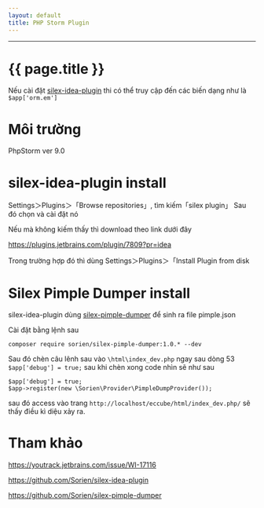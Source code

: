 ```yaml
---
layout: default
title: PHP Storm Plugin
---
```


---

# {{ page.title }}

Nếu cài đặt [silex-idea-plugin](https://github.com/Sorien/silex-idea-plugin) thi có thể truy cập đến các biến dạng như là `$app['orm.em']`


# Môi trường
PhpStorm ver 9.0

# silex-idea-plugin install
Settings＞Plugins＞「Browse repositories」, tìm kiếm「silex plugin」
Sau đó chọn và cài đặt nó

Nếu mà không kiếm thấy thì download theo link dưới đây

https://plugins.jetbrains.com/plugin/7809?pr=idea

Trong trường hợp đó thì dùng Settings＞Plugins＞「Install Plugin from disk

# Silex Pimple Dumper install
silex-idea-plugin dùng [silex-pimple-dumper](https://github.com/Sorien/silex-pimple-dumper) để sinh ra file pimple.json

Cài đặt bằng lệnh sau

`composer require sorien/silex-pimple-dumper:1.0.* --dev`

Sau đó chèn câu lênh sau vào `\html\index_dev.php` ngay sau dòng 53 `$app['debug'] = true;` sau khi chèn xong code nhìn
sẽ như sau

```
$app['debug'] = true;
$app->register(new \Sorien\Provider\PimpleDumpProvider());
```

sau đó access vào trang `http://localhost/eccube/html/index_dev.php/` sẽ thấy điều kì diệu xảy ra.

# Tham khảo

https://youtrack.jetbrains.com/issue/WI-17116

https://github.com/Sorien/silex-idea-plugin

https://github.com/Sorien/silex-pimple-dumper






